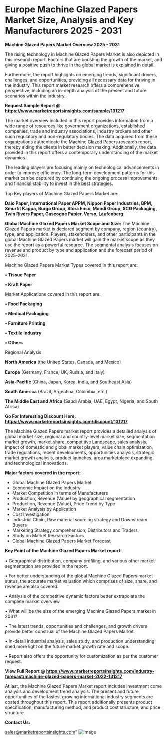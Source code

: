 # Europe Machine Glazed Papers Market Size, Analysis and Key Manufacturers 2025 - 2031

<Strong> Machine Glazed Papers Market Overview 2025 - 2031</strong>

The rising technology in Machine Glazed Papers Market is also depicted in this research report. Factors that are boosting the growth of the market, and giving a positive push to thrive in the global market is explained in detail.

Furthermore, the report highlights on emerging trends, significant drivers, challenges, and opportunities, providing all necessary data for thriving in the industry. This report market research offers a comprehensive perspective, including an in-depth analysis of the present and future scenarios within the industry.

<strong>Request Sample Report @ <a href=https://www.marketreportsinsights.com/sample/131217>https://www.marketreportsinsights.com/sample/131217</a></strong>

The market overview included in this report provides information from a wide range of resources like government organizations, established companies, trade and industry associations, industry brokers and other such regulatory and non-regulatory bodies. The data acquired from these organizations authenticate the Machine Glazed Papers research report, thereby aiding the clients in better decision making. Additionally, the data provided in this report offers a contemporary understanding of the market dynamics.

The leading players are focusing mainly on technological advancements in order to improve efficiency. The long-term development patterns for this market can be captured by continuing the ongoing process improvements and financial stability to invest in the best strategies.

Top Key players of Machine Glazed Papers Market are:

<strong>Daio Paper, International Paper APPM, Nippon Paper Industries, BPM, Smurfit Kappa, Burgo Group, Stora Enso, Mondi Group, SCG Packaging, Twin Rivers Paper, Gascogne Papier, Verso, Laufenberg</strong>

<strong><b>Global Machine Glazed Papers Market Scope and Size:</b></strong>
The Machine Glazed Papers market is declared segment by company, region (country), type, and application. Players, stakeholders, and other participants in the global Machine Glazed Papers market will gain the market scope as they use the report as a powerful resource. The segmental analysis focuses on revenue and product by type and application and the forecast period of 2025-2031.

Machine Glazed Papers Market Types covered in this report are:

<strong>• Tissue Paper

• Kraft Paper</strong>

Market Applications covered in this report are:

<strong>• Food Packaging

• Medical Packaging

• Furniture Printing

• Textile Industry

• Others</strong> 

Regional Analysis

<strong>North America</strong> (the United States, Canada, and Mexico)

<strong>Europe</strong> (Germany, France, UK, Russia, and Italy)

<strong>Asia-Pacific</strong> (China, Japan, Korea, India, and Southeast Asia)

<strong>South America</strong> (Brazil, Argentina, Colombia, etc.)

<strong>The Middle East and Africa</strong> (Saudi Arabia, UAE, Egypt, Nigeria, and South Africa)

<strong>Go For Interesting Discount Here: <a href=https://www.marketreportsinsights.com/discount/131217>https://www.marketreportsinsights.com/discount/131217</a></strong>

The Machine Glazed Papers market report provides a detailed analysis of global market size, regional and country-level market size, segmentation market growth, market share, competitive Landscape, sales analysis, impact of domestic and global market players, value chain optimization, trade regulations, recent developments, opportunities analysis, strategic market growth analysis, product launches, area marketplace expanding, and technological innovations.

<strong><b>Major factors covered in the report:</b></strong>
<ul>
  <li>Global Machine Glazed Papers Market </li>
  <li>Economic Impact on the Industry</li>
  <li>Market Competition in terms of Manufacturers</li>
  <li>Production, Revenue (Value) by geographical segmentation</li>
  <li>Production, Revenue (Value), Price Trend by Type</li>
  <li>Market Analysis by Application</li>
  <li>Cost Investigation</li>
  <li>Industrial Chain, Raw material sourcing strategy and Downstream Buyers</li>
  <li>Marketing Strategy comprehension, Distributors and Traders</li>
  <li>Study on Market Research Factors</li>
  <li>Global Machine Glazed Papers Market Forecast</li>
</ul>

<strong><b>Key Point of the Machine Glazed Papers Market report:</b></strong>

• Geographical distribution, company profiling, and various other market segmentation are provided in the report.

• For better understanding of the global Machine Glazed Papers market status, the accurate market valuation which comprises of size, share, and revenue are also covered.

• Analysis of the competitive dynamic factors better extrapolate the complete market overview

• What will be the size of the emerging Machine Glazed Papers market in 2031?

• The latest trends, opportunities and challenges, and growth drivers provide better construal of the Machine Glazed Papers Market.

• In-detail industrial analysis, sales study, and production understanding shed more light on the future market growth rate and scope.

• Report also offers the opportunity for customization as per the customer request.

<strong><b>View Full Report @ <a href=https://www.marketreportsinsights.com/industry-forecast/machine-glazed-papers-market-2022-131217>https://www.marketreportsinsights.com/industry-forecast/machine-glazed-papers-market-2022-131217</a></b></strong>


At last, the Machine Glazed Papers Market report includes investment come analysis and development trend analysis. The present and future opportunities of the fastest growing international industry segments are coated throughout this report. This report additionally presents product specification, manufacturing method, and product cost structure, and price structure.

<strong>Contact Us:</strong>

sales@marketreportsinsights.com"
![image](https://github.com/user-attachments/assets/cb6211fb-e937-4b5d-ab36-2bdea00b0da4)
